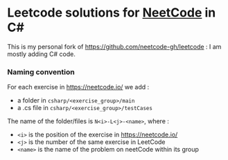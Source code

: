 # Leetcode solutions for [NeetCode](https://www.youtube.com/c/neetcode) in C#

This is my personal fork of https://github.com/neetcode-gh/leetcode : I am mostly adding C# code.

### Naming convention

For each exercise in https://neetcode.io/ we add :
- a folder in `csharp/<exercise_group>/main`
- a .cs file in `csharp/<exercise_group>/testCases`

The name of the folder/files is `N<i>-L<j>-<name>`, where :
- `<i>` is the position of the exercise in https://neetcode.io/
- `<j>` is the number of the same exercise in LeetCode
- `<name>` is the name of the problem on neetCode within its group
